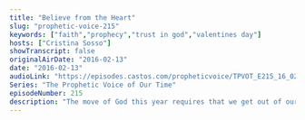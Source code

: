 ```yaml
---
title: "Believe from the Heart"
slug: "prophetic-voice-215"
keywords: ["faith","prophecy","trust in god","valentines day"]
hosts: ["Cristina Sosso"]
showTranscript: false
originalAirDate: "2016-02-13"
date: "2016-02-13"
audioLink: "https://episodes.castos.com/propheticvoice/TPVOT_E215_16_02_13-14_Believe_from_the_Heart.mp3"
Series: "The Prophetic Voice of Our Time"
episodeNumber: 215
description: "The move of God this year requires that we get out of our comfort zone, put aside our own expectations and ideas, and believe God from the heart."
---
```

